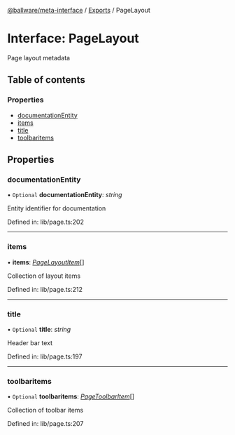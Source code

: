 [@ballware/meta-interface](../README.md) / [Exports](../modules.md) / PageLayout

# Interface: PageLayout

Page layout metadata

## Table of contents

### Properties

- [documentationEntity](pagelayout.md#documentationentity)
- [items](pagelayout.md#items)
- [title](pagelayout.md#title)
- [toolbaritems](pagelayout.md#toolbaritems)

## Properties

### documentationEntity

• `Optional` **documentationEntity**: *string*

Entity identifier for documentation

Defined in: lib/page.ts:202

___

### items

• **items**: [*PageLayoutItem*](pagelayoutitem.md)[]

Collection of layout items

Defined in: lib/page.ts:212

___

### title

• `Optional` **title**: *string*

Header bar text

Defined in: lib/page.ts:197

___

### toolbaritems

• `Optional` **toolbaritems**: [*PageToolbarItem*](pagetoolbaritem.md)[]

Collection of toolbar items

Defined in: lib/page.ts:207
